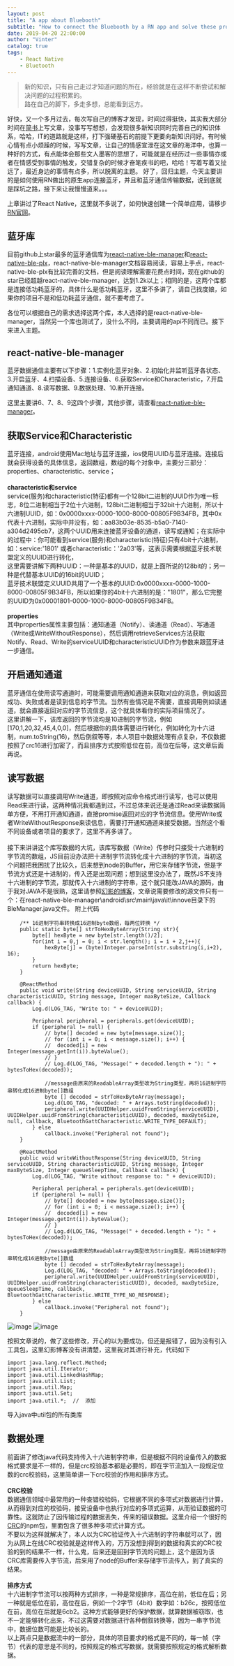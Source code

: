 ```yaml
---
layout: post
title: "A app about Bluebooth"
subtitle: "How to connect the Bluebooth by a RN app and solve these problem"
date: 2019-04-20 22:00:00
author: "Vinter"
catalog: true
tags:
    - React Native
    - Bluetooth
---
```


> 新的知识，只有自己走过才知道问题的所在，经验就是在这样不断尝试和解决问题的过程积累的。       
> 路在自己的脚下，多走多想，总能看到远方。


好快，又一个多月过去，每次写自己的博客才发现，时间过得挺快，其实我大部分时间在[简书](https://www.jianshu.com/u/020b396f86e2)上写文章，没事写写想想，会发现很多新知识同时完善自己的知识体系，哈哈，IT的道路就是这样，打下强硬基石的前提下更要向新知识问好。有时候心情有点小烦躁的时候，写写文章，让自己的情感宣泄在这文章的海洋中，也算一种好的方式，有点能体会那些文人墨客的思想了，可能就是在经历过一些事情亦或者在情感受到事情的触发，交错复杂的时候才奋笔疾书的吧，哈哈！写着写着又扯远了，最近身边的事情有点多，所以脱离的主题。
好了，回归主题，今天主要讲的是如何使用RN做出的原生app连接蓝牙，并且和蓝牙通信传输数据，说到底就是踩坑之路，接下来让我慢慢道来。。。
<br/>

上章讲过了React Native，这里就不多说了，如何快速创建一个简单应用，请移步[RN官网](https://reactnative.cn/)。

## 蓝牙库
目前github上star最多的蓝牙通信库为[react-native-ble-manager](https://github.com/innoveit/react-native-ble-manager)和[react-native-ble-plx](https://github.com/innoveit/react-native-ble-manager)，react-native-ble-manager文档容易阅读，容易上手点，react-native-ble-plx有比较完善的文档，但是阅读理解需要花费点时间，现在github的star已经超越react-native-ble-manager，达到1.2k以上；相同的是，这两个库都是连接低功耗蓝牙的，具体什么是低功耗蓝牙，这里不多讲了，请自己找度娘，如果你的项目不是和低功耗蓝牙通信，就不要考虑了。

各位可以根据自己的需求选择这两个库，本人选择的是react-native-ble-manager，当然另一个库也测试了，没什么不同，主要调用的api不同而已。接下来进入主题。

## react-native-ble-manager
蓝牙数据通信主要有以下步骤：1.实例化蓝牙对象、2.初始化并监听蓝牙各状态、3.开启蓝牙、4.扫描设备、5.连接设备、6.获取Service和Characteristic，7.开启通知通道、8.读写数据、9.数据处理、10.断开连接。

这里主要讲6、7、8、9这四个步骤，其他步骤，请查看[react-native-ble-manager](https://github.com/innoveit/react-native-ble-manager)。


## 获取Service和Characteristic

蓝牙连接，android使用Mac地址与蓝牙连接，ios使用UUID与蓝牙连接。连接后就会获得设备的具体信息，返回数组，数组的每个对象中，主要分三部分：properties、characteristic、service；
<br/>
<br/>
**characteristic和service**
<br/>
service(服务)和characteristic(特征)都有一个128bit二进制的UUID作为唯一标志，8位二进制相当于2位十六进制，128bit二进制相当于32bit十六进制，所以十六进制UUID，如：0x0000xxxx-0000-1000-8000-00805F9B34FB，其中0x代表十六进制，实际中并没有，如：aa83b03e-8535-b5a0-7140-a304d2495cb7，这两个UUID用来连接蓝牙设备的通道，读写或通知；在实际中的过程中：你可能看到service(服务)和characteristic(特征)只有4bit十六进制，如：service:'1801' 或者characteristic：'2a03'等，这表示需要根据蓝牙技术联盟定义的UUID进行转化，
<br/>
这里需要讲解下两种UUID：一种是基本的UUID，就是上面所说的128bit的；另一种是代替基本UUID的16bit的UUID；
<br/>
蓝牙技术联盟定义UUID共用了一个基本的UUID:0x0000xxxx-0000-1000-8000-00805F9B34FB，所以如果你的4bit十六进制的是："1801"，那么它完整的UUID为0x00001801-0000-1000-8000-00805F9B34FB。
<br/>
<br/>
**properties**
<br/>
其中properties属性主要包括：通知通道（Notify）、读通道（Read）、写通道（Write或WriteWithoutResponse），然后调用retrieveServices方法获取Notify、Read、Write的serviceUUID和characteristicUUID作为参数来跟蓝牙进一步通信。


## 开启通知通道
蓝牙通信在使用读写通道时，可能需要调用通知通道来获取对应的消息，例如返回成功、失败或者是读到信息的字节流。当然有些情况是不需要，直接调用例如读通道，就会直接返回对应的字节流信息，这个就具体看你的实际项目情况了。
<br/>
这里讲解一下，该库返回的字节流均是10进制的字节流，例如[170,1,20,32,45,4,0,0]，然后根据你的具体需要进行转化，例如转化为十六进制，num.toString(16)，然后倒叙等等，本人项目中数据处理有点复杂，不仅数据按照了crc16进行加密了，而且排序方式按照低位在前，高位在后等，这文章后面再说。

## 读写数据
读写数据可以直接调用Write通道，即按照对应命令格式进行读写，也可以使用Read来进行读，这两种情况我都遇到过，不过总体来说还是通过Read来读数据简单方便，不用打开通知通道，直接promise返回对应的字节流信息。使用Write或者WriteWithoutResponse来读信息，需要打开通知通道来接受数据。当然这个看不同设备或者项目的要求了，这里不再多讲了。
<br/>
<br/>
接下来讲讲这个库写数据的大坑，该库写数据（Write）传参时只接受十六进制的字节流的数组，JS目前没办法把十进制字节流转化成十六进制的字节流，当初这个问题把我困扰了比较久，后来想到node的Buffer，用它来存储字节流，但是字节流方式还是十进制的，传入还是出现问题；想到这里没办法了，既然JS不支持十六进制的字节流，那就传入十六进制的字符串，这个就只能改JAVA的源码，由于我对JAVA不是很熟，这里请参照[幻影的博客](https://blog.csdn.net/withings/article/details/71378562)，文章说需要修改的源文件只有一个：在react-native-ble-manager\android\src\main\java\it\innove目录下的BleManager.java文件。
附上代码
```
    /** 16进制字符串转换成16进制byte数组，每两位转换 */
    public static byte[] strToHexByteArray(String str){
        byte[] hexByte = new byte[str.length()/2];
        for(int i = 0,j = 0; i < str.length(); i = i + 2,j++){
            hexByte[j] = (byte)Integer.parseInt(str.substring(i,i+2), 16);
        }
        return hexByte;
    }

    @ReactMethod
    public void write(String deviceUUID, String serviceUUID, String characteristicUUID, String message, Integer maxByteSize, Callback callback) {
        Log.d(LOG_TAG, "Write to: " + deviceUUID);

        Peripheral peripheral = peripherals.get(deviceUUID);
        if (peripheral != null) {
            // byte[] decoded = new byte[message.size()];
            // for (int i = 0; i < message.size(); i++) {
            //  decoded[i] = new Integer(message.getInt(i)).byteValue();
            // }
            // Log.d(LOG_TAG, "Message(" + decoded.length + "): " + bytesToHex(decoded));

            //message由原来的ReadableArray类型改为String类型，再将16进制字符串转化成16进制byte[]数组
            byte [] decoded = strToHexByteArray(message);
            Log.d(LOG_TAG, "decoded: " + Arrays.toString(decoded));         
            peripheral.write(UUIDHelper.uuidFromString(serviceUUID), UUIDHelper.uuidFromString(characteristicUUID), decoded, maxByteSize, null, callback, BluetoothGattCharacteristic.WRITE_TYPE_DEFAULT);
        } else
            callback.invoke("Peripheral not found");
    }

    @ReactMethod
    public void writeWithoutResponse(String deviceUUID, String serviceUUID, String characteristicUUID, String message, Integer maxByteSize, Integer queueSleepTime, Callback callback) {
        Log.d(LOG_TAG, "Write without response to: " + deviceUUID);

        Peripheral peripheral = peripherals.get(deviceUUID);
        if (peripheral != null) {
            // byte[] decoded = new byte[message.size()];
            // for (int i = 0; i < message.size(); i++) {
            //  decoded[i] = new Integer(message.getInt(i)).byteValue();
            // }
            // Log.d(LOG_TAG, "Message(" + decoded.length + "): " + bytesToHex(decoded));

            //message由原来的ReadableArray类型改为String类型，再将16进制字符串转化成16进制byte[]数组
            byte [] decoded = strToHexByteArray(message);
            Log.d(LOG_TAG, "decoded: " + Arrays.toString(decoded));         
            peripheral.write(UUIDHelper.uuidFromString(serviceUUID), UUIDHelper.uuidFromString(characteristicUUID), decoded, maxByteSize, queueSleepTime, callback, BluetoothGattCharacteristic.WRITE_TYPE_NO_RESPONSE);
        } else
            callback.invoke("Peripheral not found");
    }
```
![image](https://upload-images.jianshu.io/upload_images/5097943-a5bf6255007154ac.png?imageMogr2/auto-orient/strip%7CimageView2/2/w/1240 "image")
![image](https://upload-images.jianshu.io/upload_images/5097943-ea174a24cbf00ec3.png?imageMogr2/auto-orient/strip%7CimageView2/2/w/1240 "image")

按照文章说的，做了这些修改，开心的以为要成功，但还是报错了，因为没有引入工具包，这里幻影博客没有讲清楚，这里我对其进行补充，代码如下
```
import java.lang.reflect.Method;
import java.util.Iterator;
import java.util.LinkedHashMap;
import java.util.List;
import java.util.Map;
import java.util.Set;
import java.util.*;  //  添加
```
导入java中util包的所有类库



## 数据处理
前面讲了修改java代码支持传入十六进制字符串，但是根据不同的设备传入的数据格式要求是不一样的，但是crc校验基本都是必要的，即在字节流加入一段规定位数的crc校验码，这里简单讲一下crc校验的作用和排序方式。
<br/>
<br/>
**CRC校验**
<br/>
数据通信领域中最常用的一种查错校验码，它根据不同的多项式对数据进行计算，从而得到对应的校验码，接受设备中也执行对应的多项式运算，从而验证数据的可靠性。这就防止了因传输过程的数据丢失，传来的错误数据。这里介绍一个很好的[CRC](https://www.npmjs.com/package/crc)的npm包，里面包含了很多种多项式计算方式。
<br/>
不要以为这样就解决了，本人以为CRC验证传入十六进制的字符串就可以了，因为从网上在线CRC校验就是这样传入的，万万没想到得到的数据和真实的CRC校验的到的结果不一样，什么鬼，后来还是回到字节流的问题上，这个是因为该CRC库需要传入字节流，后来用了node的Buffer来存储字节流传入，到了真实的结果。
<br/>
<br/>
**排序方式**
<br/>
十六进制字节流可以按两种方式排序，一种是常规排序，高位在前，低位在后；另一种就是低位在前，高位在后，例如一个2字节（4bit）数字如：b26c，按照低位在前，高位在后就是6cb2。这种方式能够更好的保护数据，就算数据被窃取，也不一定能够转化出来，不过这需要对数据进行各种倒叙转换等，因为一串字节流中，数据位数可能是比较长的。
<br/>
以上两点只是数据流中的一部分，具体的项目要求的格式是不同的，每一帧（字节）代表的意思是不同的，按照规定的格式写数据，就需要按照规定的格式解析数据。